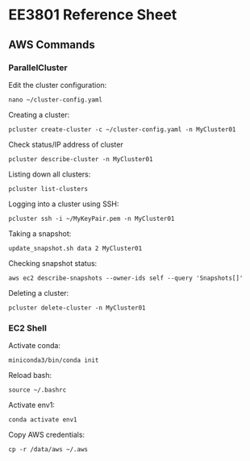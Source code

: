 # EE3801 Reference Sheet

## AWS Commands

### ParallelCluster
Edit the cluster configuration:

`nano ~/cluster-config.yaml`

Creating a cluster:

`pcluster create-cluster -c ~/cluster-config.yaml -n MyCluster01`

Check status/IP address of cluster

`pcluster describe-cluster -n MyCluster01`

Listing down all clusters:

`pcluster list-clusters`

Logging into a cluster using SSH:

`pcluster ssh -i ~/MyKeyPair.pem -n MyCluster01`

Taking a snapshot:

`update_snapshot.sh data 2 MyCluster01`

Checking snapshot status:

`aws ec2 describe-snapshots --owner-ids self --query 'Snapshots[]'`

Deleting a cluster:

`pcluster delete-cluster -n MyCluster01`

### EC2 Shell
Activate conda:

`miniconda3/bin/conda init`

Reload bash:

`source ~/.bashrc`

Activate env1:

`conda activate env1`

Copy AWS credentials:

`cp -r /data/aws ~/.aws`